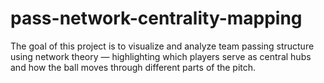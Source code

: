 # pass-network-centrality-mapping
The goal of this project is to visualize and analyze team passing structure using network theory — highlighting which players serve as central hubs and how the ball moves through different parts of the pitch.
